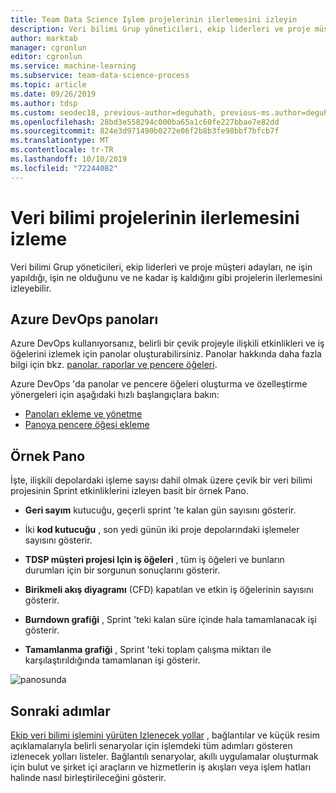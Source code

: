 ```yaml
---
title: Team Data Science Işlem projelerinin ilerlemesini izleyin
description: Veri bilimi Grup yöneticileri, ekip liderleri ve proje müşteri adayları, bir veri bilimi projesinin ilerlemesini takip edebilir.
author: marktab
manager: cgronlun
editor: cgronlun
ms.service: machine-learning
ms.subservice: team-data-science-process
ms.topic: article
ms.date: 09/26/2019
ms.author: tdsp
ms.custom: seodec18, previous-author=deguhath, previous-ms.author=deguhath
ms.openlocfilehash: 28bd3e558294c000ba65a1c60fe227bbae7e82dd
ms.sourcegitcommit: 824e3d971490b0272e06f2b8b3fe98bbf7bfcb7f
ms.translationtype: MT
ms.contentlocale: tr-TR
ms.lasthandoff: 10/10/2019
ms.locfileid: "72244082"
---
```

# <a name="track-the-progress-of-data-science-projects"></a>Veri bilimi projelerinin ilerlemesini izleme

Veri bilimi Grup yöneticileri, ekip liderleri ve proje müşteri adayları, ne işin yapıldığı, işin ne olduğunu ve ne kadar iş kaldığını gibi projelerin ilerlemesini izleyebilir. 

## <a name="azure-devops-dashboards"></a>Azure DevOps panoları

Azure DevOps kullanıyorsanız, belirli bir çevik projeyle ilişkili etkinlikleri ve iş öğelerini izlemek için panolar oluşturabilirsiniz. Panolar hakkında daha fazla bilgi için bkz. [panolar, raporlar ve pencere öğeleri](/azure/devops/report/dashboards/).

Azure DevOps 'da panolar ve pencere öğeleri oluşturma ve özelleştirme yönergeleri için aşağıdaki hızlı başlangıçlara bakın:

- [Panoları ekleme ve yönetme](/azure/devops/report/dashboards/dashboards)
- [Panoya pencere öğesi ekleme](/azure/devops/report/dashboards/add-widget-to-dashboard)

## <a name="example-dashboard"></a>Örnek Pano

İşte, ilişkili depolardaki işleme sayısı dahil olmak üzere çevik bir veri bilimi projesinin Sprint etkinliklerini izleyen basit bir örnek Pano. 

- **Geri sayım** kutucuğu, geçerli sprint 'te kalan gün sayısını gösterir. 

- İki **kod kutucuğu** , son yedi günün iki proje depolarındaki işlemeler sayısını gösterir. 

- **TDSP müşteri projesi Için iş öğeleri** , tüm iş öğeleri ve bunların durumları için bir sorgunun sonuçlarını gösterir. 

- **Birikmeli akış diyagramı** (CFD) kapatılan ve etkin iş öğelerinin sayısını gösterir.

- **Burndown grafiği** , Sprint 'teki kalan süre içinde hala tamamlanacak işi gösterir.

- **Tamamlanma grafiği** , Sprint 'teki toplam çalışma miktarı ile karşılaştırıldığında tamamlanan işi gösterir.

![panosunda](./media/track-progress/dashboard.png)

## <a name="next-steps"></a>Sonraki adımlar

[Ekip veri bilimi işlemini yürüten Izlenecek yollar](walkthroughs.md) , bağlantılar ve küçük resim açıklamalarıyla belirli senaryolar için işlemdeki tüm adımları gösteren izlenecek yolları listeler. Bağlantılı senaryolar, akıllı uygulamalar oluşturmak için bulut ve şirket içi araçların ve hizmetlerin iş akışları veya işlem hatları halinde nasıl birleştirileceğini gösterir. 
